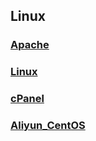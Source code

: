 ## Linux

### [Apache](./Apache.html)

### [Linux](./Linux.html)

### [cPanel](./cPanel.html)

### [Aliyun_CentOS](./Aliyun_CentOS.html)

